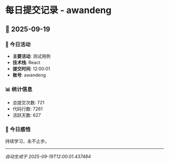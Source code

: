 # 每日提交记录 - awandeng

## 📅 2025-09-19

### 🎯 今日活动
- **主要活动**: 测试用例
- **技术栈**: React
- **提交时间**: 12:00:01
- **账号**: awandeng

### 📊 统计信息
- 总提交次数: 721
- 代码行数: 7261
- 活跃天数: 627

### 💭 今日感悟
持续学习，永不止步。

---
*自动生成于 2025-09-19T12:00:01.437484*
